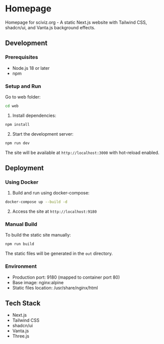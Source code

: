 # Homepage

Homepage for sciviz.org - A static Next.js website with Tailwind CSS, shadcn/ui, and Vanta.js background effects.

## Development

### Prerequisites

- Node.js 18 or later
- npm

### Setup and Run

Go to web folder:

```bash
cd web
```

1. Install dependencies:
```bash
npm install
```

2. Start the development server:
```bash
npm run dev
```

The site will be available at `http://localhost:3000` with hot-reload enabled.

## Deployment

### Using Docker

1. Build and run using docker-compose:
```bash
docker-compose up --build -d
```

2. Access the site at `http://localhost:9180`

### Manual Build

To build the static site manually:

```bash
npm run build
```

The static files will be generated in the `out` directory.

### Environment

- Production port: 9180 (mapped to container port 80)
- Base image: nginx:alpine
- Static files location: /usr/share/nginx/html

## Tech Stack

- Next.js
- Tailwind CSS
- shadcn/ui
- Vanta.js
- Three.js
